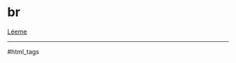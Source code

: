 # br
[Léeme](https://blog.hubspot.com/website/html-line-break#:~:text=In%20HTML%2C%20the,division%20of%20lines%20is%20significant)

---
#html_tags